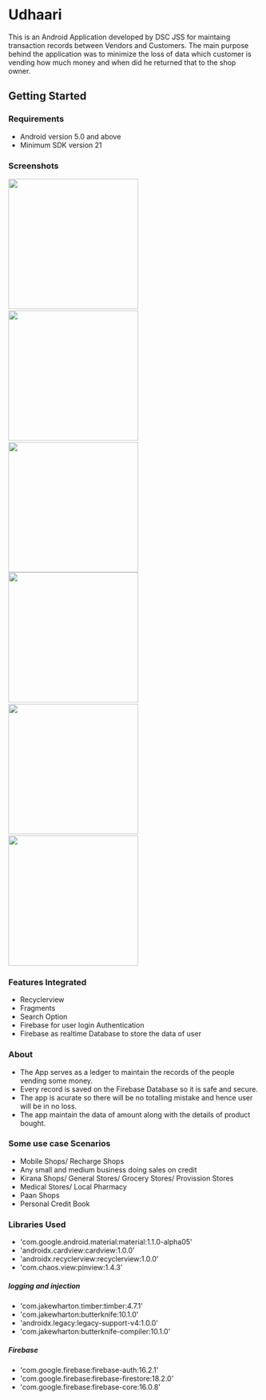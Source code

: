 # Udhaari
This is an Android Application developed by DSC JSS for maintaing transaction records between Vendors and Customers. The main purpose behind the application was to minimize the loss of data which customer is vending how much money and when did he returned that to the shop owner. 

## Getting Started

### Requirements
* Android version 5.0 and above
* Minimum SDK version 21

### Screenshots
<img src ="./Screenshot_1560987420.png" width="260" />&nbsp;&nbsp;<img src ="./Screenshot_1560987514.png" width="260" />&nbsp;&nbsp;<img src ="./Screenshot_1560987519.png" width="260" />
<img src ="./Screenshot_1560987528.png" width="260" />&nbsp;&nbsp;<img src ="./Screenshot_1560987536.png" width="260" />&nbsp;&nbsp;<img src ="./Screenshot_1560987555.png" width="260" />

### Features Integrated
* Recyclerview
* Fragments
* Search Option
* Firebase for user login Authentication
* Firebase as realtime Database to store the data of user

### About

* The App serves as a ledger to maintain the records of the people vending some money.
* Every record is saved on the Firebase Database so it is safe and secure.
* The app is acurate so there will be no totalling mistake and hence user will be in no loss.
* The app maintain the data of amount along with the details of product bought.

### Some use case Scenarios
* Mobile Shops/ Recharge Shops
* Any small and medium business doing sales on credit
* Kirana Shops/ General Stores/ Grocery Stores/ Provission Stores
* Medical Stores/ Local Pharmacy 
* Paan Shops
* Personal Credit Book

### Libraries Used
* 'com.google.android.material:material:1.1.0-alpha05'
* 'androidx.cardview:cardview:1.0.0'
* 'androidx.recyclerview:recyclerview:1.0.0'
* 'com.chaos.view:pinview:1.4.3'

##### logging and injection
* 'com.jakewharton.timber:timber:4.7.1'
* 'com.jakewharton:butterknife:10.1.0'
* 'androidx.legacy:legacy-support-v4:1.0.0'
* 'com.jakewharton:butterknife-compiler:10.1.0'

##### Firebase
* 'com.google.firebase:firebase-auth:16.2.1'
* 'com.google.firebase:firebase-firestore:18.2.0'
* 'com.google.firebase:firebase-core:16.0.8'
